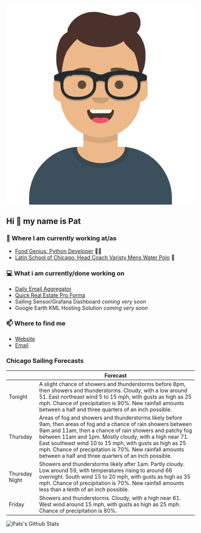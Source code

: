 [![Social banner for p-j-falconer](https://raw.githubusercontent.com/P-J-FALCONER/P-J-FALCONER/master/assets/avataaars.svg)](https://patfalconer.com/)
## Hi :wave: my name is Pat

### 💼 Where I am currently working at/as
- [Food Genius: Python Developer](https://getfoodgenius.com/) 🍔🐍
- [Latin School of Chicago: Head Coach Varisty Mens Water Polo](https://www.latinschool.org/) 🤽


### 💻 What i am currently/done working on
 - [Daily Email Aggregator](https://github.com/P-J-FALCONER/dott_daily_mail)
 - [Quick Real Estate Pro Forma](https://github.com/P-J-FALCONER/henry)
 - Sailing Sensor/Grafana Dashboard *coming very soon*
 - Google Earth KML Hosting Solution *coming very soon*

### 📫 Where to find me
 - [Website](https://patfalconer.com/)
 - [Email](mailto:patrick.j.falconer@gmail.com)


### Chicago Sailing Forecasts
|   | Forecast  |
|---|---|
| Tonight | A slight chance of showers and thunderstorms before 8pm, then showers and thunderstorms. Cloudy, with a low around 51. East northeast wind 5 to 15 mph, with gusts as high as 25 mph. Chance of precipitation is 90%. New rainfall amounts between a half and three quarters of an inch possible. |
| Thursday | Areas of fog and showers and thunderstorms likely before 9am, then areas of fog and a chance of rain showers between 9am and 11am, then a chance of rain showers and patchy fog between 11am and 1pm. Mostly cloudy, with a high near 71. East southeast wind 10 to 15 mph, with gusts as high as 25 mph. Chance of precipitation is 70%. New rainfall amounts between a half and three quarters of an inch possible. |
| Thursday Night | Showers and thunderstorms likely after 1am. Partly cloudy. Low around 59, with temperatures rising to around 66 overnight. South wind 15 to 20 mph, with gusts as high as 35 mph. Chance of precipitation is 70%. New rainfall amounts less than a tenth of an inch possible. |
| Friday | Showers and thunderstorms. Cloudy, with a high near 61. West wind around 15 mph, with gusts as high as 25 mph. Chance of precipitation is 80%. |

![Pats's Github Stats](https://github-readme-stats.vercel.app/api?username=p-j-falconer&show_icons=true&theme=radical)
